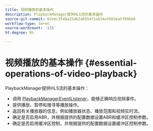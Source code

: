 ```yaml
---
title: 视频播放的基本操作
description: PlaybackManager提供HLS流的基本操作
source-git-commit: 02ebc3548a254b2a6554f1ab34afbb3ea5f09bb8
workflow-type: tm+mt
source-wordcount: '115'
ht-degree: 0%

---
```


# 视频播放的基本操作 {#essential-operations-of-video-playback}

PlaybackManager提供HLS流的基本操作：

* 调用 [PlaybackManagerEventListener](https://help.adobe.com/en_US/primetime/api/reference_implementation/android/javadoc/com/adobe/primetime/reference/manager/PlaybackManager.PlaybackManagerEventListener.html)，能够正确响应视频事件。
* 提供播放、暂停和搜寻等播放操作。
* 返回有关播放器的信息，例如播放器状态、播放范围和视频实时流。
* 确定是否启用ABR，并根据提供的配置数据设置ABR和缓冲区控制参数。
* 确定是否启用缓冲区控制，并根据提供的配置数据设置缓冲区控制参数。
